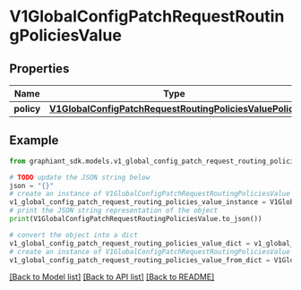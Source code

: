 # V1GlobalConfigPatchRequestRoutingPoliciesValue


## Properties

Name | Type | Description | Notes
------------ | ------------- | ------------- | -------------
**policy** | [**V1GlobalConfigPatchRequestRoutingPoliciesValuePolicy**](V1GlobalConfigPatchRequestRoutingPoliciesValuePolicy.md) |  | [optional] 

## Example

```python
from graphiant_sdk.models.v1_global_config_patch_request_routing_policies_value import V1GlobalConfigPatchRequestRoutingPoliciesValue

# TODO update the JSON string below
json = "{}"
# create an instance of V1GlobalConfigPatchRequestRoutingPoliciesValue from a JSON string
v1_global_config_patch_request_routing_policies_value_instance = V1GlobalConfigPatchRequestRoutingPoliciesValue.from_json(json)
# print the JSON string representation of the object
print(V1GlobalConfigPatchRequestRoutingPoliciesValue.to_json())

# convert the object into a dict
v1_global_config_patch_request_routing_policies_value_dict = v1_global_config_patch_request_routing_policies_value_instance.to_dict()
# create an instance of V1GlobalConfigPatchRequestRoutingPoliciesValue from a dict
v1_global_config_patch_request_routing_policies_value_from_dict = V1GlobalConfigPatchRequestRoutingPoliciesValue.from_dict(v1_global_config_patch_request_routing_policies_value_dict)
```
[[Back to Model list]](../README.md#documentation-for-models) [[Back to API list]](../README.md#documentation-for-api-endpoints) [[Back to README]](../README.md)


